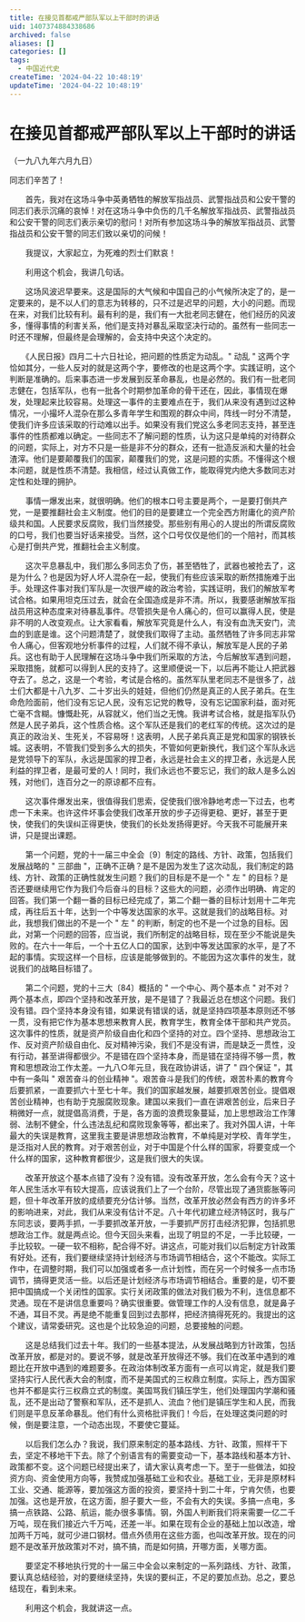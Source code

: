 ```yaml
---
title: 在接见首都戒严部队军以上干部时的讲话
uid: 1407374884338686
archived: false
aliases: []
categories: []
tags:
  - 中国近代史
createTime: '2024-04-22 10:48:19'
updateTime: '2024-04-22 10:48:19'
---
```


# 在接见首都戒严部队军以上干部时的讲话

（一九八九年六月九日）

同志们辛苦了！

　　首先，我对在这场斗争中英勇牺牲的解放军指战员、武警指战员和公安干警的同志们表示沉痛的哀悼！对在这场斗争中负伤的几千名解放军指战员、武警指战员和公安干警的同志们表示亲切的慰问！对所有参加这场斗争的解放军指战员、武警指战员和公安干警的同志们致以亲切的问候！

　　我提议，大家起立，为死难的烈士们默哀！

　　利用这个机会，我讲几句话。

　　这场风波迟早要来。这是国际的大气候和中国自己的小气候所决定了的，是一定要来的，是不以人们的意志为转移的，只不过是迟早的问题，大小的问题。而现在来，对我们比较有利。最有利的是，我们有一大批老同志健在，他们经历的风波多，懂得事情的利害关系，他们是支持对暴乱采取坚决行动的。虽然有一些同志一时还不理解，但最终是会理解的，会支持中央这个决定的。

　　《人民日报》四月二十六日社论，把问题的性质定为动乱。" 动乱 " 这两个字恰如其分，一些人反对的就是这两个字，要修改的也是这两个字。实践证明，这个判断是准确的。后来事态进一步发展到反革命暴乱，也是必然的。我们有一批老同志健在，包括军队，也有一批各个时期参加革命的骨干还在，因此，事情现在爆发，处理起来比较容易。处理这一事件的主要难点在于，我们从来没有遇到过这种情况，一小撮坏人混杂在那么多青年学生和围观的群众中间，阵线一时分不清楚，使我们许多应该采取的行动难以出手。如果没有我们党这么多老同志支持，甚至连事件的性质都难以确定。一些同志不了解问题的性质，认为这只是单纯的对待群众的问题，实际上，对方不只是一些是非不分的群众，还有一批造反派和大量的社会渣滓。他们是要颠覆我们的国家，颠覆我们的党，这是问题的实质。不懂得这个根本问题，就是性质不清楚。我相信，经过认真做工作，能取得党内绝大多数同志对定性和处理的拥护。

　　事情一爆发出来，就很明确。他们的根本口号主要是两个，一是要打倒共产党，一是要推翻社会主义制度。他们的目的是要建立一个完全西方附庸化的资产阶级共和国。人民要求反腐败，我们当然接受。那些别有用心的人提出的所谓反腐败的口号，我们也要当好话来接受。当然，这个口号仅仅是他们的一个陪衬，而其核心是打倒共产党，推翻社会主义制度。

　　这次平息暴乱中，我们那么多同志负了伤，甚至牺牲了，武器也被抢去了，这是为什么？也是因为好人坏人混杂在一起，使我们有些应该采取的断然措施难于出手。处理这件事对我们军队是一次很严峻的政治考验，实践证明，我们的解放军考试合格。如果用坦克压过去，就会在全国造成是非不清。所以，我要感谢解放军指战员用这种态度来对待暴乱事件。尽管损失是令人痛心的，但可以赢得人民，使是非不明的人改变观点。让大家看看，解放军究竟是什么人，有没有血洗天安门，流血的到底是谁。这个问题清楚了，就使我们取得了主动。虽然牺牲了许多同志非常令人痛心，但客观地分析事件的过程，人们就不得不承认，解放军是人民的子弟兵。这也有助于人民理解在这场斗争中我们所采取的方法，今后解放军遇到问题，采取措施，就都可以得到人民的支持了。这里顺便说一下，以后再不能让人把武器夺去了。总之，这是一个考验，考试是合格的。虽然军队里老同志不是很多了，战士们大都是十八九岁、二十岁出头的娃娃，但他们仍然是真正的人民子弟兵。在生命危险面前，他们没有忘记人民，没有忘记党的教导，没有忘记国家利益，面对死亡毫不含糊。慷慨赴死，从容就义，他们当之无愧。我讲考试合格，就是指军队仍然是人民子弟兵，这个性质合格。这个军队还是我们的老红军的传统。这次过的是真正的政治关、生死关，不容易呀！这表明，人民子弟兵真正是党和国家的钢铁长城。这表明，不管我们受到多么大的损失，不管如何更新换代，我们这个军队永远是党领导下的军队，永远是国家的捍卫者，永远是社会主义的捍卫者，永远是人民利益的捍卫者，是最可爱的人！同时，我们永远也不要忘记，我们的敌人是多么凶残，对他们，连百分之一的原谅都不应有。

　　这次事件爆发出来，很值得我们思索，促使我们很冷静地考虑一下过去，也考虑一下未来。也许这件坏事会使我们改革开放的步子迈得更稳、更好，甚至于更快，使我们的失误纠正得更快，使我们的长处发扬得更好。今天我不可能展开来讲，只是提出课题。

　　第一个问题，党的十一届三中全会〔9〕制定的路线、方针、政策，包括我们发展战略的 " 三部曲 "，正确不正确？是不是因为发生了这次动乱，我们制定的路线、方针、政策的正确性就发生问题？我们的目标是不是一个 " 左 " 的目标？是否还要继续用它作为我们今后奋斗的目标？这些大的问题，必须作出明确、肯定的回答。我们第一个翻一番的目标已经完成了，第二个翻一番的目标计划用十二年完成，再往后五十年，达到一个中等发达国家的水平。这就是我们的战略目标。对此，我想我们做出的不是一个 " 左 " 的判断，制定的也不是一个过急的目标。因此，对第一个问题的回答，应当说，我们所制定的战略目标，现在至少不能说是失败的。在六十一年后，一个十五亿人口的国家，达到中等发达国家的水平，是了不起的事情。实现这样一个目标，应该是能够做到的。不能因为这次事件的发生，就说我们的战略目标错了。

　　第二个问题，党的十三大〔84〕概括的 " 一个中心、两个基本点 " 对不对？两个基本点，即四个坚持和改革开放，是不是错了？我最近总在想这个问题。我们没有错。四个坚持本身没有错，如果说有错误的话，就是坚持四项基本原则还不够一贯，没有把它作为基本思想来教育人民，教育学生，教育全体干部和共产党员。这次事件的性质，就是资产阶级自由化和四个坚持的对立。四个坚持、思想政治工作、反对资产阶级自由化、反对精神污染，我们不是没有讲，而是缺乏一贯性，没有行动，甚至讲得都很少。不是错在四个坚持本身，而是错在坚持得不够一贯，教育和思想政治工作太差。一九八○年元旦，我在政协讲话，讲了 " 四个保证 "，其中有一条叫 " 艰苦奋斗的创业精神 "。艰苦奋斗是我们的传统，艰苦朴素的教育今后要抓紧，一直要抓六十至七十年。我们的国家越发展，越要抓艰苦创业。提倡艰苦创业精神，也有助于克服腐败现象。建国以来我们一直在讲艰苦创业，后来日子稍微好一点，就提倡高消费，于是，各方面的浪费现象蔓延，加上思想政治工作薄弱、法制不健全，什么违法乱纪和腐败现象等等，都出来了。我对外国人讲，十年最大的失误是教育，这里我主要是讲思想政治教育，不单纯是对学校、青年学生，是泛指对人民的教育。对于艰苦创业，对于中国是个什么样的国家，将要变成一个什么样的国家，这种教育都很少，这是我们很大的失误。

　　改革开放这个基本点错了没有？没有错。没有改革开放，怎么会有今天？这十年人民生活水平有较大提高，应该说我们上了一个台阶，尽管出现了通货膨胀等问题，但十年改革开放的成绩要充分估计够。当然，改革开放必然会有西方的许多坏的影响进来，对此，我们从来没有估计不足。八十年代初建立经济特区时，我与广东同志谈，要两手抓，一手要抓改革开放，一手要抓严厉打击经济犯罪，包括抓思想政治工作。就是两点论。但今天回头来看，出现了明显的不足，一手比较硬，一手比较软。一硬一软不相称，配合得不好。讲这点，可能对我们以后制定方针政策有好处。还有，我们要继续坚持计划经济与市场调节相结合，这个不能改。实际工作中，在调整时期，我们可以加强或者多一点计划性，而在另一个时候多一点市场调节，搞得更灵活一些。以后还是计划经济与市场调节相结合。重要的是，切不要把中国搞成一个关闭性的国家。实行关闭政策的做法对我们极为不利，连信息都不灵通。现在不是讲信息重要吗？确实很重要。做管理工作的人没有信息，就是鼻子不通，耳目不灵。再是绝不能重复回到过去那样，把经济搞得死死的。我提出的这个建议，请常委研究。这也是个比较急迫的问题，总要接触的问题。

　　这是总结我们过去十年。我们的一些基本提法，从发展战略到方针政策，包括改革开放，都是对的。要说不够，就是改革开放得还不够。我们在改革中遇到的难题比在开放中遇到的难题要多。在政治体制改革方面有一点可以肯定，就是我们要坚持实行人民代表大会的制度，而不是美国式的三权鼎立制度。实际上，西方国家也并不都是实行三权鼎立式的制度。美国骂我们镇压学生，他们处理国内学潮和骚乱，还不是出动了警察和军队，还不是抓人、流血？他们是镇压学生和人民，而我们则是平息反革命暴乱。他们有什么资格批评我们！今后，在处理这类问题的时候，倒是要注意，一个动态出现，不要使它蔓延。

　　以后我们怎么办？我说，我们原来制定的基本路线、方针、政策，照样干下去，坚定不移地干下去。除了个别语言有的需要变动一下，基本路线和基本方针、政策都不变。这个问题已经提出来了，请大家认真考虑一下。至于一些做法，如投资方向、资金使用方向等，我赞成加强基础工业和农业。基础工业，无非是原材料工业、交通、能源等，要加强这方面的投资，要坚持十到二十年，宁肯欠债，也要加强。这也是开放，在这方面，胆子要大一些，不会有大的失误。多搞一点电，多搞一点铁路、公路、航运，能办很多事情。钢，外国人判断我们将来需要一亿二千万吨，现在我们接近六千万吨，还差一半。如果在现有企业的基础上加以改造，增加两千万吨，就可少进口钢材。借点外债用在这些方面，也叫改革开放。现在的问题不是改革开放政策对不对，搞不搞，而是如何搞，开哪方面，关哪方面。

　　要坚定不移地执行党的十一届三中全会以来制定的一系列路线、方针、政策，要认真总结经验，对的要继续坚持，失误的要纠正，不足的要加点劲。总之，要总结现在，看到未来。

　　利用这个机会，我就讲这一点。
